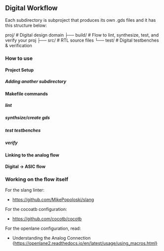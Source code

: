 ## Digital Workflow

Each subdirectory is subproject that produces its own .gds files and it has this structure below:

proj/                   # Digital design domain
├── build/                 # Flow to lint, synthesize, test, and verify your proj
├── src/                   # RTL source files
└── test/                  # Digital testbenches & verification

### How to use
#### Project Setup
##### Adding another subdirectory

#### Makefile commands
##### lint
##### synthsize/create gds
##### test testbenches
##### verify

#### Linking to the analog flow

#### Digital -> ASIC flow

### Working on the flow itself

For the slang linter:
- https://github.com/MikePopoloski/slang

For the cocoatb configuration:
- https://github.com/cocotb/cocotb

For the openlane configuration, read: 
- Understanding the Analog Connection {https://openlane2.readthedocs.io/en/latest/usage/using_macros.html}
